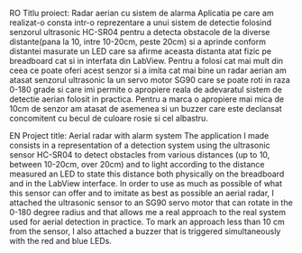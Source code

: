 RO
Titlu proiect: Radar aerian cu sistem de alarma
  Aplicatia pe care am realizat-o consta intr-o reprezentare a unui sistem de detectie folosind senzorul ultrasonic HC-SR04 pentru a detecta obstacole de la diverse distante(pana la 10, intre 10-20cm, peste 20cm) si a aprinde conform distantei masurate un LED care sa afirme aceasta distanta atat fizic pe breadboard cat si in interfata din LabView. Pentru a folosi cat mai mult din ceea ce poate oferi acest senzor si a imita cat mai bine un radar aerian am atasat senzorul ultrasonic la un servo motor SG90 care se poate roti in raza 0-180 grade si care imi permite o apropiere reala de adevaratul sistem de detectie aerian folosit in practica. Pentru a marca o apropiere mai mica de 10cm de senzor am atasat de asemenea si un buzzer care este declansat concomitent cu becul de culoare rosie si cel albastru.

EN
Project title: Aerial radar with alarm system
  The application I made consists in a representation of a detection system using the ultrasonic sensor HC-SR04 to detect obstacles from various distances (up to 10, between 10-20cm, over 20cm) and to light according to the distance measured an LED to state this distance both physically on the breadboard and in the LabView interface. In order to use as much as possible of what this sensor can offer and to imitate as best as possible an aerial radar, I attached the ultrasonic sensor to an SG90 servo motor that can rotate in the 0-180 degree radius and that allows me a real approach to the real system used for aerial detection in practice. To mark an approach less than 10 cm from the sensor, I also attached a buzzer that is triggered simultaneously with the red and blue LEDs.
